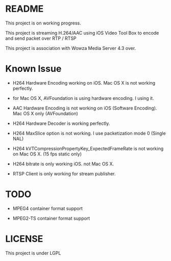 # README #

This project is on working progress.

This project is streaming H.264/AAC using iOS Video Tool Box to encode and send packet over RTP / RTSP

This project is association with Wowza Media Server 4.3 over.


# Known Issue #

- H264 Hardware Encoding working on iOS. Mac OS X is not working perfectly.

- for Mac OS X, AVFoundation is using hardware encoding. I using it.

- AAC Hardware Encoding is not working on iOS (Software Encoding). Mac OS X only (AVFoundation)

- H264 Hardware Decoder is working perfectly.

- H264 MaxSlice option is not working. I use packetization mode 0 (Single NAL)

- H264 kVTCompressionPropertyKey_ExpectedFrameRate is not working on Mac OS X. (15 fps static only)

- H264 bitrate is only working iOS. not Mac OS X.

- RTSP Client is only working for stream publisher.


# TODO #

- MPEG4 container format support

- MPEG2-TS container format support


# LICENSE #

This project is under LGPL